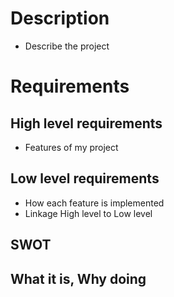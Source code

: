 # Description
* Describe the project

# Requirements

## High level requirements
* Features of my project

## Low level requirements
* How each feature is implemented
* Linkage High level to Low level

## SWOT

## What it is, Why doing